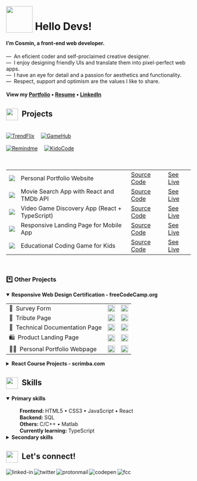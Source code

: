 # <sub><img src="https://cosminmoldovan.github.io/gitdrive/gh-profile/rocket.gif" width="72" ></sub> Hello Devs!

#### I’m Cosmin, a front-end web developer. 

&mdash;&ensp;An eficient coder and self-proclaimed creative designer.<br>
&mdash;&ensp;I enjoy designing friendly UIs  and translate them into pixel-perfect web apps.<br>
&mdash;&ensp;I have an eye for detail and a passion for aesthetics and functionality.<br>
&mdash;&ensp;Respect, support and optimism are the values I like to share.

#### View my [Portfolio](https://cosminmoldovan.github.io) &bull; [Resume](https://cosminmoldovan.github.io/Cosmin_Moldovan_Resume.pdf) &bull; [LinkedIn](https://www.linkedin.com/in/cosmin-moldovan)

<!--
<details>
  <summary>Photos from my surroundings <sup>click to open</sup></summary><br>
  <p><img title="Sibiu city" alt="Sibiu" src="https://i.postimg.cc/fTNyNjM6/sibiu.png">&emsp;<img title="Sibiu city" alt="Sibiu-Sky" src="https://i.postimg.cc/bNy7js2z/sibiu-sky.png">&emsp;<img title="Clay Castle Fairy Valley" alt="Castelul-Zanelor" src="https://i.postimg.cc/j2zjfC4g/castelul-zanelor.png">&emsp;<img title="Transfagarasan road" alt="Transfagarasan" src="https://i.postimg.cc/QxJtx9tV/transfagarasan.png">&emsp;<img title="Balea lake" alt="Balea-Lac" src="https://i.postimg.cc/SQ8R3tb6/balea-lac.png"></p>
</details>
-->

##  <sub><sub><img src = "https://img.icons8.com/fluency/96/null/hard-working.png" width="32"></sub></sub>&ensp;Projects
<br>
<a href="https://cosminmoldovan.github.io/trendflix/" title="Visit Website"><img src="https://firebasestorage.googleapis.com/v0/b/cmdrive-f2810.appspot.com/o/trendflix-card2.png?alt=media&token=93f974c1-66ea-44c2-83cd-05961e18ff2e" alt="TrendFlix"/></a>&ensp;&ensp;
<a href="https://cm-gamehub.vercel.app/"  title="Visit Website"><img src="https://firebasestorage.googleapis.com/v0/b/cmdrive-f2810.appspot.com/o/gamehub-card2.png?alt=media&token=3ba0e3b9-e41b-4435-8af2-f68e8fa4a4f1" alt="GameHub"/></a>
<br>
<br>
<a href="https://cosminmoldovan.github.io/remindme/"  title="Visit Website"><img src="https://firebasestorage.googleapis.com/v0/b/cmdrive-f2810.appspot.com/o/remindme-card2.png?alt=media&token=65b0a6d6-f59f-4698-8090-f29ebf60cfb7" alt="Remindme"/></a>&ensp;&ensp;
<a href="https://cosminmoldovan.github.io/kidocode/"  title="Visit Website"><img src="https://firebasestorage.googleapis.com/v0/b/cmdrive-f2810.appspot.com/o/kidocode-card2.png?alt=media&token=3e5d4bbb-f02d-40ee-826d-d935c85ec77f" alt="KidoCode"/></a>
<br>
<br>
<br>
<table>
  <tr>
    <td><img src = "https://cosminmoldovan.github.io/gitdrive/gh-profile/moldovan.png" /></td>
    <td>Personal Portfolio Website</td>
    <td><a href="https://github.com/cosminmoldovan/cosminmoldovan.github.io">Source Code</a></td>
    <td><a href="https://cosminmoldovan.github.io">See Live</a></td>
  </tr>
  <tr></tr>
    <tr>
    <td><img src = "https://cosminmoldovan.github.io/gitdrive/gh-profile/trendflix.png" /></td>
    <td>Movie Search App with React and TMDb API</td>
    <td><a href="https://github.com/cosminmoldovan/trendflix">Source Code</a></td>
    <td><a href="https://cosminmoldovan.github.io/trendflix/">See Live</a></td>
  </tr>
  <tr></tr>
  <tr>
    <td><img src = "https://cosminmoldovan.github.io/gitdrive/gh-profile/gamehub.png" /></td>
    <td>Video Game Discovery App (React + TypeScript)</td>
    <td><a href="https://github.com/cosminmoldovan/game-hub">Source Code</a></td>
    <td><a href="https://cm-gamehub.vercel.app/">See Live</a></td>
  </tr>
  <tr></tr>
  <tr>
    <td><img src = "https://cosminmoldovan.github.io/gitdrive/gh-profile/remindme.png" /></td>
    <td>Responsive Landing Page for Mobile App</td>
    <td><a href="https://github.com/cosminmoldovan/remindme">Source Code</a></td>
    <td><a href="https://cosminmoldovan.github.io/remindme/">See Live</a></td>
  </tr>
  <tr></tr>
  <tr>
    <td><img src = "https://cosminmoldovan.github.io/gitdrive/gh-profile/kidocode.png" /></td>
    <td>Educational Coding Game for Kids</td>
    <td><a href="https://github.com/cosminmoldovan/kidocode">Source Code</a></td>
    <td><a href="https://cosminmoldovan.github.io/kidocode/">See Live</a></td>
  </tr>
</table>
<br>
<h3>*️⃣ Other Projects</h3>
  <details open>
   <summary><strong>Responsive Web Design Certification - freeCodeCamp.org</strong></summary>
    <p></p>
    <table>
      <tr>
        <td>📝&ensp;Survey Form</td>
        <td>
          <a href="https://github.com/cosminmoldovan/fcc-survey-form" title="code"><span>
           <sub><img src = "https://cosminmoldovan.github.io/gitdrive/gh-profile/github-alt.svg" height="20"/></sub>
          </a>
        </td>
        <td>
          <a href="https://cosminmoldovan.github.io/fcc-survey-form/" title="website">
            <sub><img src = "https://cosminmoldovan.github.io/gitdrive/gh-profile/external-link.svg" height="20"/></sub>
          </a>
        </td>
      </tr>
      <tr></tr>
      <tr>
        <td>📜&ensp;Tribute Page</td>
        <td>
          <a href="https://github.com/cosminmoldovan/fcc-tribute-page" title="code"><span>
           <sub><img src = "https://cosminmoldovan.github.io/gitdrive/gh-profile/github-alt.svg" height="20"/></sub>
          </a>
        </td>
        <td>
          <a href="https://cosminmoldovan.github.io/fcc-tribute-page/" title="website">
            <sub><img src = "https://cosminmoldovan.github.io/gitdrive/gh-profile/external-link.svg" height="20"/></sub>
          </a>
        </td>
      </tr>
      <tr></tr>
      <tr>
        <td>📖&ensp;Technical Documentation Page</td>
        <td>
          <a href="https://github.com/cosminmoldovan/fcc-technical-documentation-page" title="code"><span>
           <sub><img src = "https://cosminmoldovan.github.io/gitdrive/gh-profile/github-alt.svg" height="20"/></sub>
          </a>
        </td>
        <td>
          <a href="https://cosminmoldovan.github.io/fcc-technical-documentation-page/" title="website">
            <sub><img src = "https://cosminmoldovan.github.io/gitdrive/gh-profile/external-link.svg" height="20"/></sub>
          </a>
        </td>
      </tr>
      <tr></tr>
      <tr>
        <td>🛍️&ensp;Product Landing Page</td>
        <td>
          <a href="https://github.com/cosminmoldovan/fcc-product-landing-page" title="code"><span>
           <sub><img src = "https://cosminmoldovan.github.io/gitdrive/gh-profile/github-alt.svg" height="20"/></sub>
          </a>
        </td>
        <td>
          <a href="https://cosminmoldovan.github.io/fcc-product-landing-page/" title="website">
            <sub><img src = "https://cosminmoldovan.github.io/gitdrive/gh-profile/external-link.svg" height="20"/></sub>
          </a>
        </td>
      </tr>
      <tr></tr>
      <tr>
        <td>👨‍💻&ensp;Personal Portfolio Webpage</td>
        <td>
          <a href="https://github.com/cosminmoldovan/fcc-personal-portfolio-webpage" title="code"><span>
           <sub><img src = "https://cosminmoldovan.github.io/gitdrive/gh-profile/github-alt.svg" height="20"/></sub>
          </a>
        </td>
        <td>
          <a href="https://cosminmoldovan.github.io/fcc-personal-portfolio-webpage/" title="website">
            <sub><img src = "https://cosminmoldovan.github.io/gitdrive/gh-profile/external-link.svg" height="20"/></sub>
          </a>
        </td>
      </tr>
    </table>
  </details>
  <details>
   <summary><strong>React Course Projects - scrimba.com</strong></summary>
   <p></p>
    <table>
      <tr>
        <td>⚛️&ensp;React facts site</td>
        <td>
          <a href="https://github.com/cosminmoldovan/react-facts-site" title="code"><span>
           <sub><img src = "https://cosminmoldovan.github.io/gitdrive/gh-profile/github-alt.svg" height="20"/></sub>
          </a>
        </td>
        <td>
          <a href="https://cosminmoldovan.github.io/react-facts-site/" title="website">
            <sub><img src = "https://cosminmoldovan.github.io/gitdrive/gh-profile/external-link.svg" height="20"/></sub>
          </a>
        </td>
      </tr>
      <tr></tr>
      <tr>
        <td>👔&ensp;Digital business card</td>
        <td>
          <a href="https://github.com/cosminmoldovan/digital-business-card" title="code"><span>
           <sub><img src = "https://cosminmoldovan.github.io/gitdrive/gh-profile/github-alt.svg" height="20"/></sub>
          </a>
        </td>
        <td>
          <a href="https://cosminmoldovan.github.io/digital-business-card/" title="website">
            <sub><img src = "https://cosminmoldovan.github.io/gitdrive/gh-profile/external-link.svg" height="20"/></sub>
          </a>
        </td>
      </tr>
      <tr></tr>
      <tr>
        <td>🎈&ensp;AirBnB Experiences clone</td>
        <td>
          <a href="https://github.com/cosminmoldovan/airbnb-experiences" title="code"><span>
           <sub><img src = "https://cosminmoldovan.github.io/gitdrive/gh-profile/github-alt.svg" height="20"/></sub>
          </a>
        </td>
        <td>
          <a href="https://cosminmoldovan.github.io/airbnb-experiences/" title="website">
            <sub><img src = "https://cosminmoldovan.github.io/gitdrive/gh-profile/external-link.svg" height="20"/></sub>
          </a>
        </td>
      </tr>
      <tr></tr>
      <tr>
        <td>🌍&ensp;Travel journal</td>
        <td>
          <a href="https://github.com/cosminmoldovan/travel-journal" title="code"><span>
           <sub><img src = "https://cosminmoldovan.github.io/gitdrive/gh-profile/github-alt.svg" height="20"/></sub>
          </a>
        </td>
        <td>
          <a href="https://cosminmoldovan.github.io/travel-journal/" title="website">
            <sub><img src = "https://cosminmoldovan.github.io/gitdrive/gh-profile/external-link.svg" height="20"/></sub>
          </a>
        </td>
      </tr>
      <tr></tr>
      <tr>
        <td>😺&ensp;Meme generator</td>
        <td>
          <a href="https://github.com/cosminmoldovan/meme-generator" title="code"><span>
           <sub><img src = "https://cosminmoldovan.github.io/gitdrive/gh-profile/github-alt.svg" height="20"/></sub>
          </a>
        </td>
        <td>
          <a href="https://cosminmoldovan.github.io/meme-generator/" title="website">
            <sub><img src = "https://cosminmoldovan.github.io/gitdrive/gh-profile/external-link.svg" height="20"/></sub>
          </a>
        </td>
      </tr>
     <tr></tr>
      <tr>
        <td>🎲&ensp;Tenzies game</td>
        <td>
          <a href="https://github.com/cosminmoldovan/tenzies-game" title="code"><span>
           <sub><img src = "https://cosminmoldovan.github.io/gitdrive/gh-profile/github-alt.svg" height="20"/></sub>
          </a>
        </td>
        <td>
          <a href="https://cosminmoldovan.github.io/tenzies-game/" title="website">
            <sub><img src = "https://cosminmoldovan.github.io/gitdrive/gh-profile/external-link.svg" height="20"/></sub>
          </a>
        </td>
      </tr>
    </table>
  </details>

## <sub><sub><img src = "https://img.icons8.com/fluency/96/null/critical-thinking.png" width="32"></sub></sub>&ensp;Skills

<details open>
  <summary><strong>Primary skills</strong></summary><br>
  &emsp;<sub><img src="https://i.postimg.cc/grFZVxYh/checked.png" width="16"></sub>&ensp;<strong>Frontend: </strong>HTML5 &bull;  CSS3 &bull; JavaScript &bull; React<br>
  &emsp;<sub><img src="https://cosminmoldovan.github.io/gitdrive/gh-profile/checked.png" width="16"></sub>&ensp;<strong>Backend: </strong>SQL<br>
  &emsp;<sub><img src="https://cosminmoldovan.github.io/gitdrive/gh-profile/checked.png" width="16"></sub>&ensp;<strong>Others: </strong>C/C++ &bull; Matlab<br>
  &emsp;<sub><img src="https://cosminmoldovan.github.io/gitdrive/gh-profile/unchecked.png" width="16"></sub>&ensp;<strong>Currently learning: </strong>TypeScript
</details>

<details><br>
  <summary><strong>Secondary skills</strong></summary>
  &emsp;<sub><img src="https://cosminmoldovan.github.io/gitdrive/gh-profile/checked.png" width="16"></sub>&ensp;<strong>Tools: </strong>VSCode &bull; Figma &bull; Linux
</details>

##  <sub><sub><img src = "https://img.icons8.com/fluency/96/null/chat.png" width="32"></sub></sub>&ensp;Let's connect!

[<img align="left" alt="linked-in" src="https://img.shields.io/badge/linkedin-%230077B5.svg?&style=for-the-badge&logo=linkedin&logoColor=white" />](https://www.linkedin.com/in/cosmin-moldovan/)

[<img align="left" alt="twitter" src="https://img.shields.io/badge/twitter-%231DA1F2.svg?&style=for-the-badge&logo=twitter&logoColor=white" />](https://twitter.com/CosminMol)

[<img align="left" alt="protonmail" src="https://img.shields.io/badge/ProtonMail-8B89CC?style=for-the-badge&logo=protonmail&logoColor=white" />](mailto:cosminmol@proton.me)

[<img align="left" alt="codepen" src="https://img.shields.io/badge/Codepen-000000?style=for-the-badge&logo=codepen&logoColor=white" />](https://codepen.io/cosmin-moldovan)

[<img align="left" alt="fcc" src="https://img.shields.io/badge/free%20code%20camp-27273D?style=for-the-badge&logo=freecodecamp&logoColor=white" />](https://www.freecodecamp.org/cosmin-moldovan)
